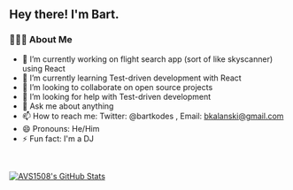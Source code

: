 <h2> Hey there! I'm Bart.</h2>

<h3> 👨🏻‍💻 About Me </h3>

- 🔭 I’m currently working on flight search app (sort of like skyscanner) using React
- 🌱 I’m currently learning Test-driven development with React
- 👯 I’m looking to collaborate on open source projects
- 🤔 I’m looking for help with Test-driven development
- 💬 Ask me about anything
- 📫 How to reach me: Twitter: @bartkodes , Email: bkalanski@gmail.com
- 😄 Pronouns: He/Him
- ⚡ Fun fact: I'm a DJ

<br/>

[![AVS1508's GitHub Stats](https://github-readme-stats.vercel.app/api?username=bartkalanski&show_icons=true)](https://github.com/bartkalanski)
